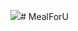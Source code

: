 ![](https://github.com/ttom1224/mealforU/blob/master/graguate/app/src/main/res/drawable/mealforu.jpg)# MealForU
